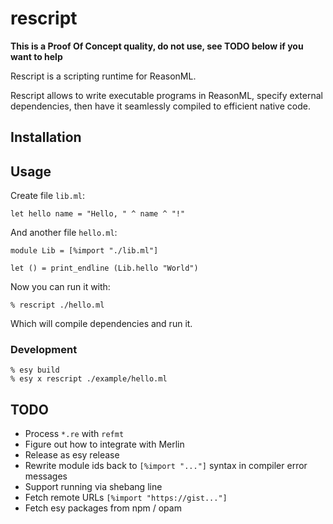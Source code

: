 # rescript

**This is a Proof Of Concept quality, do not use, see TODO below if you want to
help**

Rescript is a scripting runtime for ReasonML.

Rescript allows to write executable programs in ReasonML, specify external
dependencies, then have it seamlessly compiled to efficient native code.

## Installation


## Usage

Create file `lib.ml`:

```
let hello name = "Hello, " ^ name ^ "!"
```

And another file `hello.ml`:

```
module Lib = [%import "./lib.ml"]

let () = print_endline (Lib.hello "World")
```

Now you can run it with:

```
% rescript ./hello.ml
```

Which will compile dependencies and run it.

### Development

```
% esy build
% esy x rescript ./example/hello.ml
```

## TODO

- Process `*.re` with `refmt`
- Figure out how to integrate with Merlin
- Release as esy release
- Rewrite module ids back to `[%import "..."]` syntax in compiler error messages
- Support running via shebang line
- Fetch remote URLs `[%import "https://gist..."]`
- Fetch esy packages from npm / opam
